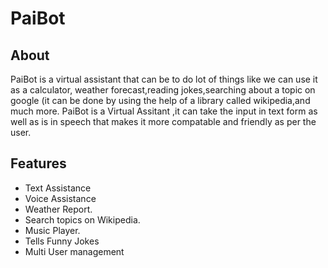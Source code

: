 # PaiBot
## About
PaiBot is a virtual assistant that can be to do lot of things like we can use it as a calculator, weather forecast,reading jokes,searching about a topic on google (it can be done by using the help of a library called wikipedia,and much more.
PaiBot is a Virtual Assitant ,it can take the input in text form as well as is in speech that makes it more compatable and friendly as per the user.
## Features
- Text Assistance
- Voice Assistance
- Weather Report.
- Search topics on Wikipedia.
- Music Player.
- Tells Funny Jokes
- Multi User management
